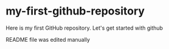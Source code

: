 # my-first-github-repository
Here is my first GitHub repository. Let's get started with github

README file was edited manually
